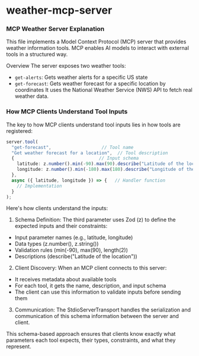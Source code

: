 # weather-mcp-server

### MCP Weather Server Explanation

This file implements a Model Context Protocol (MCP) server that provides weather information tools. MCP enables AI models to interact with external tools in a structured way.

Overview
The server exposes two weather tools:

- `get-alerts`: Gets weather alerts for a specific US state
- `get-forecast`: Gets weather forecast for a specific location by coordinates
It uses the National Weather Service (NWS) API to fetch real weather data.

### How MCP Clients Understand Tool Inputs
The key to how MCP clients understand tool inputs lies in how tools are registered:

```typescript
server.tool(
  "get-forecast",                   // Tool name
  "Get weather forecast for a location",  // Tool description
  {                                // Input schema
    latitude: z.number().min(-90).max(90).describe("Latitude of the location"),
    longitude: z.number().min(-180).max(180).describe("Longitude of the location"),
  },
  async ({ latitude, longitude }) => {   // Handler function
    // Implementation
  }
);
```
Here's how clients understand the inputs:

1. Schema Definition: The third parameter uses Zod (z) to define the expected inputs and their constraints:

- Input parameter names (e.g., latitude, longitude)
- Data types (z.number(), z.string())
- Validation rules (min(-90), max(90), length(2))
- Descriptions (describe("Latitude of the location"))

2. Client Discovery: When an MCP client connects to this server:

- It receives metadata about available tools
- For each tool, it gets the name, description, and input schema
- The client can use this information to validate inputs before sending them

3. Communication: The StdioServerTransport handles the serialization and communication of this schema information between the server and client.

This schema-based approach ensures that clients know exactly what parameters each tool expects, their types, constraints, and what they represent.